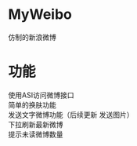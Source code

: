 MyWeibo
=======

仿制的新浪微博

功能
=======
使用ASI访问微博接口 <br>
简单的换肤功能 <br>
发送文字微博功能（后续更新 发送图片） <br>
下拉刷新最新微博 <br>
提示未读微博数量 <br>
